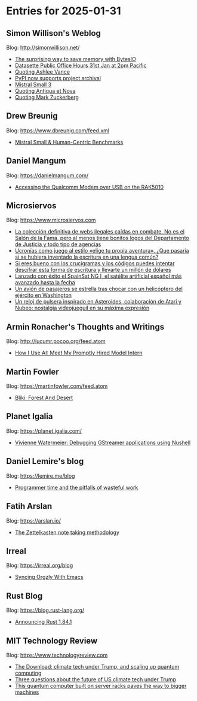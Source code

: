 # Entries for 2025-01-31
## Simon Willison's Weblog 
Blog: http://simonwillison.net/ 

- [The surprising way to save memory with BytesIO](https://simonwillison.net/2025/Jan/31/save-memory-with-bytesio/#atom-everything)
- [Datasette Public Office Hours 31st Jan at 2pm Pacific](https://simonwillison.net/2025/Jan/30/datasette-public-office-hours/#atom-everything)
- [Quoting Ashlee Vance](https://simonwillison.net/2025/Jan/30/ashlee-vance/#atom-everything)
- [PyPI now supports project archival](https://simonwillison.net/2025/Jan/30/pypi-now-supports-project-archival/#atom-everything)
- [Mistral Small 3](https://simonwillison.net/2025/Jan/30/mistral-small-3/#atom-everything)
- [Quoting Antiqua et Nova](https://simonwillison.net/2025/Jan/30/antiqua-et-nova/#atom-everything)
- [Quoting Mark Zuckerberg](https://simonwillison.net/2025/Jan/30/mark-zuckerberg/#atom-everything)
## Drew Breunig 
Blog: https://www.dbreunig.com/feed.xml 

- [Mistral Small &amp; Human-Centric Benchmarks](https://www.dbreunig.com/2025/01/30/mistral-small-human-centric-benchmarks.html)
## Daniel Mangum 
Blog: https://danielmangum.com/ 

- [Accessing the Qualcomm Modem over USB on the RAK5010](https://danielmangum.com/posts/modem-usb-rak5010/)
## Microsiervos 
Blog: https://www.microsiervos.com 

- [La colección definitiva de webs ilegales caídas en combate. No es el Salón de la Fama, pero al menos tiene bonitos logos del Departamento de Justicia y todo tipo de agencias](https://www.microsiervos.com/archivo/internet/coleccion-webs-ilegales-caidas-logos-departamento-justicia-agencias.html)
- [Ucronías como juego al estilo «elige tu propia aventura». ¿Que pasaría si se hubiera inventado la escritura en una lengua común?](https://www.microsiervos.com/archivo/juegos-y-diversion/ucronias-juego-elige-aventura.html)
- [Si eres bueno con los crucigramas y los códigos puedes intentar descifrar esta forma de escritura y llevarte un millón de dólares](https://www.microsiervos.com/archivo/mundoreal/si-eres-bueno-con-los-crucigramas-y-los-codigos-puedes-intentar-descifrar-esta-forma-de-escritura-y-llevarte-un-millon-de-dolares.html)
- [Lanzado con éxito el SpainSat NG I, el satélite artificial español más avanzado hasta la fecha](https://www.microsiervos.com/archivo/espacio/lanzado-spainsat-ng-i.html)
- [Un avión de pasajeros se estrella tras chocar con un helicóptero del ejército en Washington](https://www.microsiervos.com/archivo/aerotrastorno/avion-pasajeros-estrella-chocar-helicoptero-ejercito-washington.html)
- [Un reloj de pulsera inspirado en Asteroides, colaboración de Atari y Nubeo: nostalgia videojueguil en su máxima expresión](https://www.microsiervos.com/archivo/gadgets/reloj-pulsera-asteroides-atari-nubeo.html)
## Armin Ronacher's Thoughts and Writings 
Blog: http://lucumr.pocoo.org/feed.atom 

- [How I Use AI: Meet My Promptly Hired Model Intern](http://lucumr.pocoo.org/2025/1/30/how-i-ai)
## Martin Fowler 
Blog: https://martinfowler.com/feed.atom 

- [Bliki: Forest And Desert](https://martinfowler.com/bliki/ForestAndDesert.html)
## Planet Igalia 
Blog: https://planet.igalia.com/ 

- [Vivienne Watermeier: Debugging GStreamer applications using Nushell](https://blogs.igalia.com/vwatermeier/debugging-gstreamer-applications-using-nushell/)
## Daniel Lemire's blog 
Blog: https://lemire.me/blog 

- [Programmer time and the pitfalls of wasteful work](https://lemire.me/blog/2025/01/30/programmer-time-and-the-pitfalls-of-false-positives/)
## Fatih Arslan 
Blog: https://arslan.io/ 

- [The Zettelkasten note taking methodology](https://arslan.io/2025/01/30/the-zettelkasten-note-taking-methodology/)
## Irreal 
Blog: https://irreal.org/blog 

- [Syncing Orgzly With Emacs](https://irreal.org/blog/?p=12751)
## Rust Blog 
Blog: https://blog.rust-lang.org/ 

- [Announcing Rust 1.84.1](https://blog.rust-lang.org/2025/01/30/Rust-1.84.1.html)
## MIT Technology Review 
Blog: https://www.technologyreview.com 

- [The Download: climate tech under Trump, and scaling up quantum computing](https://www.technologyreview.com/2025/01/30/1110674/the-download-climate-tech-under-trump-and-scaling-up-quantum-computing/)
- [Three questions about the future of US climate tech under Trump](https://www.technologyreview.com/2025/01/30/1110644/three-questions-climate-tech/)
- [This quantum computer built on server racks paves the way to bigger machines](https://www.technologyreview.com/2025/01/30/1110672/this-quantum-computer-built-on-server-racks-paves-the-way-to-bigger-machines/)